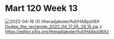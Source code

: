 # Mart 120 Week 13

![2022-04-16 (1)](https://user-images.githubusercontent.com/98127439/163701880-d940931b-148d-492a-b686-14f3c9a90349.png)
/theradjakster/full/HA8pz06X
[Dodge_the_rectangle_2022_04_17_05_29_15.zip](https://github.com/JacobReed27/Mart-120/files/8501050/Dodge_the_rectangle_2022_04_17_05_29_15.zip)
z
https://editor.p5js.org/theradjakster/full/HA8pz06Xz
